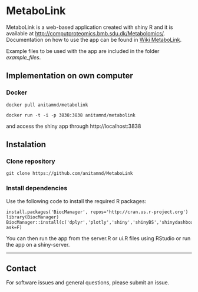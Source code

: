 # MetaboLink

MetaboLink is a web-based application created with shiny R and it is available at http://computproteomics.bmb.sdu.dk/Metabolomics/.
Documentation on how to use the app can be found in [Wiki MetaboLink](https://github.com/anitamnd/MetaboLink/wiki).

Example files to be used with the app are included in the folder _example_files_.

## Implementation on own computer

### Docker

```
docker pull anitamnd/metabolink
```

```
docker run -t -i -p 3838:3838 anitamnd/metabolink
```

and access the shiny app through http://localhost:3838


## Instalation

### Clone repository

```
git clone https://github.com/anitamnd/MetaboLink
```

### Install dependencies
Use the following code to install the required R packages:

```
install.packages('BiocManager', repos='http://cran.us.r-project.org')
library(BiocManager)
BiocManager::install(c('dplyr','plotly','shiny','shinyBS','shinydashboard','shinycssloaders','limma','shinyjs','shinyalert','shinyWidgets','spsComps','ggplot2','ggrepel','gridExtra','impute','randomForest','writexl','stringi','igraph'), ask=F)
```

You can then run the app from the server.R or ui.R files using RStudio or run the app on a shiny-server.

---

## Contact

For software issues and general questions, please submit an issue.
